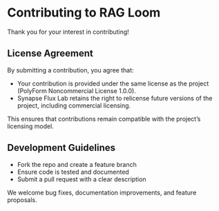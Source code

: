 # Contributing to RAG Loom

Thank you for your interest in contributing!

## License Agreement
By submitting a contribution, you agree that:

- Your contribution is provided under the same license as the project
  (PolyForm Noncommercial License 1.0.0).
- Synapse Flux Lab retains the right to relicense future versions of the
  project, including commercial licensing.

This ensures that contributions remain compatible with the project’s
licensing model.

## Development Guidelines
- Fork the repo and create a feature branch
- Ensure code is tested and documented
- Submit a pull request with a clear description

We welcome bug fixes, documentation improvements, and feature proposals.
